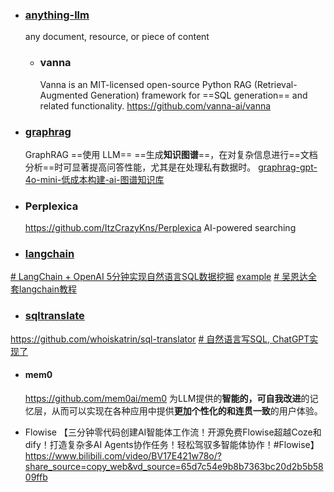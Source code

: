 - ### [anything-llm](https://github.com/Mintplex-Labs/anything-llm)
  any document, resource, or piece of content
  - ### vanna
    Vanna is an MIT-licensed open-source Python RAG (Retrieval-Augmented Generation) framework for ==SQL generation== and related functionality.
  https://github.com/vanna-ai/vanna
- ### [graphrag]( https://microsoft.github.io/graphrag/)
  GraphRAG ==使用 LLM== ==生成**知识图谱**==，在对复杂信息进行==文档分析==时可显著提高问答性能，尤其是在处理私有数据时。
  [graphrag-gpt-4o-mini-低成本构建-ai-图谱知识库](https://www.msn.cn/zh-cn/news/other/graphrag-gpt-4o-mini-%E4%BD%8E%E6%88%90%E6%9C%AC%E6%9E%84%E5%BB%BA-ai-%E5%9B%BE%E8%B0%B1%E7%9F%A5%E8%AF%86%E5%BA%93/ar-BB1qohv6?ocid=BingNewsSerp)
- ### Perplexica
  https://github.com/ItzCrazyKns/Perplexica 
   AI-powered searching
- ### [langchain](https://www.langchain.com.cn/getting_started/getting_started)
[# LangChain + OpenAI 5分钟实现自然语言SQL数据挖掘](https://www.bilibili.com/video/BV1eo4y18796/?spm_id_from=333.788.recommend_more_video.13&vd_source=62c8a03e66ff063b9af3e473fadb8049)
[example](https://python.langchain.com/docs/use_cases/sql/quickstart/)
[# 吴恩达全套langchain教程](https://www.bilibili.com/video/BV1WW4y1f7wG/?spm_id_from=333.788.recommend_more_video.4&vd_source=62c8a03e66ff063b9af3e473fadb8049)
- ### [sqltranslate](https://www.sqltranslate.app/)
https://github.com/whoiskatrin/sql-translator
[# 自然语言写SQL, ChatGPT实现了](https://www.bilibili.com/video/BV1NX4y1y7Fe/?spm_id_from=333.788.recommend_more_video.7&vd_source=62c8a03e66ff063b9af3e473fadb8049)

- #### mem0
  https://github.com/mem0ai/mem0
  为LLM提供的**智能的，可自我改进**的记忆层，从而可以实现在各种应用中提供**更加个性化的和连贯一致**的用户体验。

- Flowise
【三分钟零代码创建AI智能体工作流！开源免费Flowise超越Coze和dify！打造复杂多AI Agents协作任务！轻松驾驭多智能体协作！#Flowise】 https://www.bilibili.com/video/BV17E421w78o/?share_source=copy_web&vd_source=65d7c54e9b8b7363bc20d2b5b5809ffb